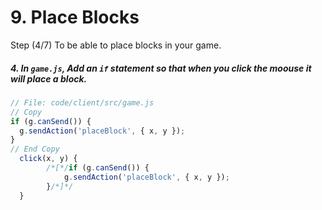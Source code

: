 # 9. Place Blocks

Step (4/7) To be able to place blocks in your game.

##### 4. In `game.js`, Add an `if` statement so that when you click the moouse it will place a block.

```javascript
// File: code/client/src/game.js
// Copy
if (g.canSend()) {
  g.sendAction('placeBlock', { x, y });
}
// End Copy
  click(x, y) {
		/*[*/if (g.canSend()) {
			g.sendAction('placeBlock', { x, y });
		}/*]*/
  }
```
